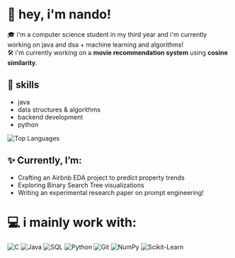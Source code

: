 # 🩷 hey, i'm nando! 

🎓 i'm a computer science student in my third year and i'm currently working on java and dsa + machine learning and algorithms!    
🛠️ i'm currently working on a **movie recommendation system** using **cosine similarity**.  

## 🚀 skills  
- java  
- data structures & algorithms  
- backend development
- python

![Top Languages](https://github-readme-stats.vercel.app/api/top-langs/?username=seriousprofile&layout=compact&theme=material-palenight)

## ✨ Currently, I’m:
- Crafting an Airbnb EDA project to predict property trends
- Exploring Binary Search Tree visualizations
- Writing an experimental research paper on prompt engineering!

# 💻 i mainly work with:
![C](https://img.shields.io/badge/C-00599C?style=flat&logo=c&logoColor=white)
![Java](https://img.shields.io/badge/Java-007396?style=flat&logo=java&logoColor=white)
![SQL](https://img.shields.io/badge/SQL-CC2927?style=flat&logo=sql&logoColor=white)
![Python](https://img.shields.io/badge/Python-3776AB?style=flat&logo=python&logoColor=white)
![Git](https://img.shields.io/badge/Git-F05032?style=flat&logo=git&logoColor=white)
![NumPy](https://img.shields.io/badge/NumPy-013243?style=flat&logo=numpy&logoColor=white)
![Scikit-Learn](https://img.shields.io/badge/Scikit--Learn-F7931E?style=flat&logo=scikit-learn&logoColor=white)

